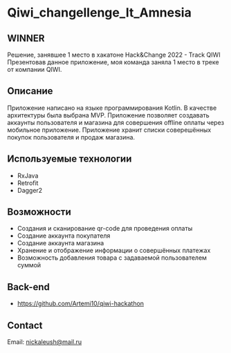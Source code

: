 # Qiwi_changellenge_It_Amnesia

## WINNER
Решение, занявшее 1 место в хакатоне Hack&Change 2022 - Track QIWI
Презентовав данное приложение, моя команда заняла 1 место в треке от компании QIWI.

## Описание
Приложение написано на языке программирования Kotlin. В качестве архитектуры была выбрана MVP. Приложение позволяет создавать аккаунты пользователя и магазина для совершения offline оплаты через мобильное приложение.
Приложение хранит списки соверешённых покупок пользователя и продаж магазина.

## Используемые технологии
- RxJava
- Retrofit
- Dagger2

## Возможности
- Создания и сканирование qr-code для проведения оплаты
- Создание аккаунта покупателя
- Создание аккаунта магазина
- Хранение и отображение информации о совершённых платежах
- Возможность добавления товара с задаваемой пользователем суммой

## Back-end
- https://github.com/Artemi10/qiwi-hackathon

## Contact
Email: nickaleush@mail.ru
